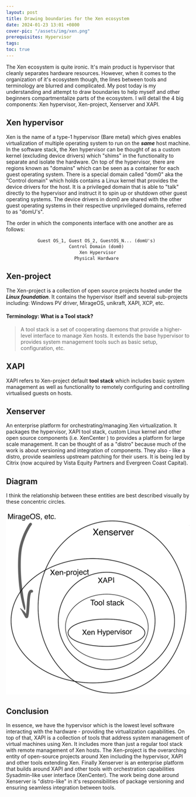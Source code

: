 ```yaml
---
layout: post
title: Drawing boundaries for the Xen ecosystem
date: 2024-01-23 13:01 +0800
cover-pic: "/assets/img/xen.png"
prerequisites: Hypervisor
tags:
toc: true
---
```

The Xen ecosystem is quite ironic. It's main product is hypervisor
that cleanly separates hardware resources. However, when it comes to
the organization of it's ecosystem though, the lines between tools and
terminology are blurred and complicated. My post today is my
understanding and attempt to draw boundaries to help myself and other
beginners compartmentalize parts of the ecosystem. I will detail the 4
big components: Xen hypervisor, Xen-project, Xenserver and XAPI.

## Xen hypervisor
Xen is the name of a type-1 hypervisor (Bare metal) which gives
enables virtualization of multiple operating system to run on the
***same*** host machine. In the software stack, the Xen hypervisor can be
thought of as a custom kernel (excluding device drivers) which "shims"
in the functionality to separate and isolate the hardware. On top of
the hypervisor, there are regions known as "domains" which can be seen
as a container for each guest operating system. There is a special
domain called "dom0" aka the "Control domain" which holds contains a
Linux kernel that provides the device drivers for the host. It is a
privileged domain that is able to "talk" directly to the hypervisor
and instruct it to spin up or shutdown other guest operating
systems. The device drivers in dom0 are shared with the other guest
operating systems in their respective unprivileged domains, referred
to as "domU's".

The order in which the
components interface with one another are as follows:
``` text
            Guest OS_1, Guest OS_2, GuestOS_N... (domU's)
                        Control Domain (dom0)
                            Xen Hypervisor
                          Physical Hardware
```

## Xen-project
The Xen-project is a collection of open source projects hosted under
the ***Linux foundation***. It contains the hypervisor itself and
several sub-projects including: Windows PV driver, MirageOS, unikraft,
XAPI, XCP, etc.

#### Terminology: What is a Tool stack?
> A tool stack is a set of cooperating daemons that provide a
> higher-level interface to manage Xen hosts. It extends the base
> hypervisor to provides system management tools such as basic setup,
> configuration, etc.

## XAPI
XAPI refers to Xen-project default **tool stack** which includes basic
system management as well as functionality to remotely configuring and
controlling virtualised guests on hosts.

## Xenserver
An enterprise platform for orchestrating/managing Xen
virtualization. It packages the hypervisor, XAPI tool stack, custom
Linux kernel and other open source components (i.e. XenCenter ) to
provides a platform for large scale management. It can be thought of
as a "distro" because much of the work is about versioning and
integration of components. They also - like a distro, provide seamless
upstream patching for their users. It is being led by Citrix (now
acquired by Vista Equity Partners and Evergreen Coast Capital).

## Diagram
I think the relationship between these entities are best described
visually by these concentric circles.

![diagram](/assets/img/xen-diagram.png)

## Conclusion
In essence, we have the hypervisor which is the lowest level software
interacting with the hardware - providing the virtualization
capabilities. On top of that, XAPI is a collection of tools that
address system management of virtual machines using Xen. It includes
more than just a regular tool stack with remote management of Xen
hosts. The Xen-project is the overarching entity of open-source
projects around Xen including the hypervisor, XAPI and other tools
extending Xen. Finally Xenserver is an enterprise platform that builds
around XAPI and other tools with orchestration capabilities
Sysadmin-like user interface (XenCenter). The work being done around
Xenserver is "distro-like" in it's responsibilities of package
versioning and ensuring seamless integration between tools.
